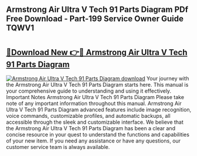 ## Armstrong Air Ultra V Tech 91 Parts Diagram PDf Free Download - Part-199 Service Owner Guide TQWV1

# <h2><a href="http://dfsnib3.blite.top/?on=Armstrong+Air+Ultra+V+Tech+91+Parts+Diagram">🔗Download New 👉🔴 Armstrong Air Ultra V Tech 91 Parts Diagram</a></h2>

[![Armstrong Air Ultra V Tech 91 Parts Diagram download](https://i.imgur.com/lujVjoI.png)](http://dfsnib3.blite.top/?on=Armstrong+Air+Ultra+V+Tech+91+Parts+Diagram)
Your journey with the Armstrong Air Ultra V Tech 91 Parts Diagram starts here. This manual is your comprehensive guide to understanding and using it effectively. Important Notes Armstrong Air Ultra V Tech 91 Parts Diagram Please take note of any important information throughout this manual. Armstrong Air Ultra V Tech 91 Parts Diagram advanced features include image recognition, voice commands, customizable profiles, and automatic backups, all accessible through the sleek and customizable interface. We believe that the Armstrong Air Ultra V Tech 91 Parts Diagram has been a clear and concise resource in your quest to understand the functions and capabilities of your new item. If you need any assistance or have any questions, our customer service team is always available.
